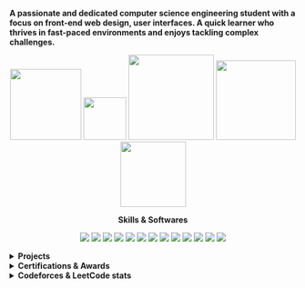 <p><b>A passionate and dedicated computer science engineering student with a focus on front-end web design, user interfaces. A quick learner who thrives in fast-paced environments and enjoys tackling complex challenges.</b></p>


<!-- Image Sheilds Section -->

<div align="center">
  <p>
    <a href="https://stackoverflow.com/users/21026575/tahsin-hasib"><img src="https://img.shields.io/badge/-Stackoverflow-FE7A16?style=flat&logo=stack-overflow&logoColor=white" width="125px"></a>
    <a href="https://www.reddit.com/user/TahsinHasib"><img src="https://img.shields.io/badge/Reddit-%23FF4500.svg?style=flat&logo=Reddit&logoColor=white" width="75px"></a>
    <a href="https://codeforces.com/profile/tahsinhasib"><img src="https://codeforces-readme-stats.vercel.app/api/badge?username=tahsinhasib" width="150px"></a>
    <a href="https://leetcode.com/tahsinhasib/"><img src="https://img.shields.io/badge/dynamic/json?style=flat&labelColor=black&color=%23ffa116&label=Solved&query=solvedOverTotal&url=https%3A%2F%2Fleetcode-badge.vercel.app%2Fapi%2Fusers%2Ftahsinhasib&logo=leetcode&logoColor=yellow" width="140px"></a>
    <a href="https://www.hackerrank.com/tahsinhasib"><img src="https://img.shields.io/badge/-Hackerrank-2EC866?style=flat&logo=HackerRank&logoColor=white" width="115px"></a>
  </p>
</div>


<!-- Skills & Softwares Section -->

<div align="center">
  <p><b>Skills & Softwares</b></p>
  <p>
  <img src="https://skillicons.dev/icons?i=c" /><img>
  <img src="https://skillicons.dev/icons?i=cpp" />
  <img src="https://skillicons.dev/icons?i=java" />
  <img src="https://skillicons.dev/icons?i=cs" />
  <img src="https://skillicons.dev/icons?i=html" />
  <img src="https://skillicons.dev/icons?i=css" />
  <img src="https://skillicons.dev/icons?i=python" />
  <img src="https://skillicons.dev/icons?i=vscode" />
  <img src="https://skillicons.dev/icons?i=visualstudio" />
  <img src="https://skillicons.dev/icons?i=figma" />
  <img src="https://skillicons.dev/icons?i=git" />
  <img src="https://skillicons.dev/icons?i=mysql" />
  <img src="https://skillicons.dev/icons?i=ps" />
</p>
</div>


<!-- Projects Section -->

<details>
  <summary><b>Projects</b></summary>
  <ul type="disc">
    <li><i>Portfolio website <a href="https://tahsinhasib.github.io/Disha-Portfolio/">Disha's Portfolio Website</a></i></li>
    <li><i>Exhibit (an event organization windows application using WinForm) <a href="https://github.com/tahsinhasib/Exhibit">Exhibit</a></i></li>
  </ul>
</details>



<!-- Certificates Section -->

<details>
  <summary><b>Certifications & Awards</b></summary>
  <ul type="disc">
    <li><i>Academic award at American International University - Bangladesh <a href="https://www.linkedin.com/feed/update/urn:li:activity:7091769365016039424/">Dean's List Award</a></i></li>
    <li><i>Computer hardware and software <a href="https://www.credly.com/badges/a4194921-7625-407c-93e7-48d55fdda832/linked_in_profile">IT Essentials issued by CISCO</a></i></li>
    <li><i>Intro to Machine Learning <a href="https://www.kaggle.com/learn/certification/tahsinhasib/intro-to-machine-learning">Intro to Machine Learning by Kaggle</a></i></li>
  </ul>
</details>


<!-- Codeforces, Leetcode Status -->

<details>
  <summary><b>Codeforces & LeetCode stats</b></summary>
    <ul type="none" align="center">
      <li><br></li>
      <li>
        <p><a href="https://codeforces.com/profile/tahsinhasib"><img width="380px" src="https://codeforces-readme-stats.vercel.app/api/card?username=tahsinhasib&theme=dark"/></a> <a href="https://github.com/tahsinhasib"><img src = "https://github-readme-stats.vercel.app/api/top-langs/?username=tahsinhasib&show_icons=true&theme=github_dark&count_private=true&hide_border=false&layout=donut&langs_count=15&hide=plsql" width="365px"></a></p>
      </li>
      <li>
        <p><a href="https://leetcode.com/tahsinhasib/"><img src = "https://leetcard.jacoblin.cool/tahsinhasib?ext=heatmap"></a></p>
      </li>
    </ul>
</details>









